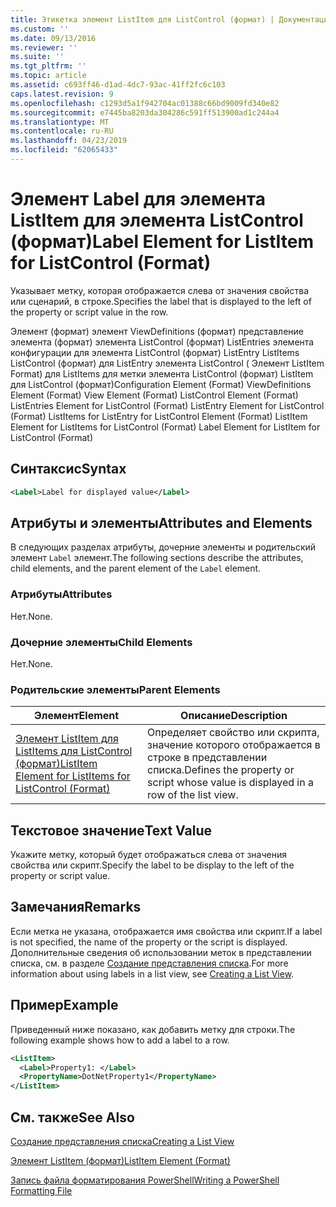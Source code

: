```yaml
---
title: Этикетка элемент ListItem для ListControl (формат) | Документация Майкрософт
ms.custom: ''
ms.date: 09/13/2016
ms.reviewer: ''
ms.suite: ''
ms.tgt_pltfrm: ''
ms.topic: article
ms.assetid: c693ff46-d1ad-4dc7-93ac-41ff2fc6c103
caps.latest.revision: 9
ms.openlocfilehash: c1293d5a1f942704ac01388c66bd9009fd340e82
ms.sourcegitcommit: e7445ba8203da304286c591ff513900ad1c244a4
ms.translationtype: MT
ms.contentlocale: ru-RU
ms.lasthandoff: 04/23/2019
ms.locfileid: "62065433"
---
```

# <a name="label-element-for-listitem-for-listcontrol-format"></a><span data-ttu-id="fcbf3-102">Элемент Label для элемента ListItem для элемента ListControl (формат)</span><span class="sxs-lookup"><span data-stu-id="fcbf3-102">Label Element for ListItem for ListControl (Format)</span></span>

<span data-ttu-id="fcbf3-103">Указывает метку, которая отображается слева от значения свойства или сценарий, в строке.</span><span class="sxs-lookup"><span data-stu-id="fcbf3-103">Specifies the label that is displayed to the left of the property or script value in the row.</span></span>

<span data-ttu-id="fcbf3-104">Элемент (формат) элемент ViewDefinitions (формат) представление элемента (формат) элемента ListControl (формат) ListEntries элемента конфигурации для элемента ListControl (формат) ListEntry ListItems ListControl (формат) для ListEntry элемента ListControl ( Элемент ListItem Format) для ListItems для метки элемента ListControl (формат) ListItem для ListControl (формат)</span><span class="sxs-lookup"><span data-stu-id="fcbf3-104">Configuration Element (Format) ViewDefinitions Element (Format) View Element (Format) ListControl Element (Format) ListEntries Element for ListControl (Format) ListEntry Element for ListControl (Format) ListItems for ListEntry for ListControl Element (Format) ListItem Element for ListItems for ListControl (Format) Label Element for ListItem for ListControl (Format)</span></span>

## <a name="syntax"></a><span data-ttu-id="fcbf3-105">Синтаксис</span><span class="sxs-lookup"><span data-stu-id="fcbf3-105">Syntax</span></span>

```xml
<Label>Label for displayed value</Label>
```

## <a name="attributes-and-elements"></a><span data-ttu-id="fcbf3-106">Атрибуты и элементы</span><span class="sxs-lookup"><span data-stu-id="fcbf3-106">Attributes and Elements</span></span>

<span data-ttu-id="fcbf3-107">В следующих разделах атрибуты, дочерние элементы и родительский элемент `Label` элемент.</span><span class="sxs-lookup"><span data-stu-id="fcbf3-107">The following sections describe the attributes, child elements, and the parent element of the `Label` element.</span></span>

### <a name="attributes"></a><span data-ttu-id="fcbf3-108">Атрибуты</span><span class="sxs-lookup"><span data-stu-id="fcbf3-108">Attributes</span></span>

<span data-ttu-id="fcbf3-109">Нет.</span><span class="sxs-lookup"><span data-stu-id="fcbf3-109">None.</span></span>

### <a name="child-elements"></a><span data-ttu-id="fcbf3-110">Дочерние элементы</span><span class="sxs-lookup"><span data-stu-id="fcbf3-110">Child Elements</span></span>

<span data-ttu-id="fcbf3-111">Нет.</span><span class="sxs-lookup"><span data-stu-id="fcbf3-111">None.</span></span>

### <a name="parent-elements"></a><span data-ttu-id="fcbf3-112">Родительские элементы</span><span class="sxs-lookup"><span data-stu-id="fcbf3-112">Parent Elements</span></span>

|<span data-ttu-id="fcbf3-113">Элемент</span><span class="sxs-lookup"><span data-stu-id="fcbf3-113">Element</span></span>|<span data-ttu-id="fcbf3-114">Описание</span><span class="sxs-lookup"><span data-stu-id="fcbf3-114">Description</span></span>|
|-------------|-----------------|
|[<span data-ttu-id="fcbf3-115">Элемент ListItem для ListItems для ListControl (формат)</span><span class="sxs-lookup"><span data-stu-id="fcbf3-115">ListItem Element for ListItems for ListControl (Format)</span></span>](./listitem-element-for-listitems-for-listcontrol-format.md)|<span data-ttu-id="fcbf3-116">Определяет свойство или скрипта, значение которого отображается в строке в представлении списка.</span><span class="sxs-lookup"><span data-stu-id="fcbf3-116">Defines the property or script whose value is displayed in a row of the list view.</span></span>|

## <a name="text-value"></a><span data-ttu-id="fcbf3-117">Текстовое значение</span><span class="sxs-lookup"><span data-stu-id="fcbf3-117">Text Value</span></span>

<span data-ttu-id="fcbf3-118">Укажите метку, который будет отображаться слева от значения свойства или скрипт.</span><span class="sxs-lookup"><span data-stu-id="fcbf3-118">Specify the label to be display to the left of the property or script value.</span></span>

## <a name="remarks"></a><span data-ttu-id="fcbf3-119">Замечания</span><span class="sxs-lookup"><span data-stu-id="fcbf3-119">Remarks</span></span>

<span data-ttu-id="fcbf3-120">Если метка не указана, отображается имя свойства или скрипт.</span><span class="sxs-lookup"><span data-stu-id="fcbf3-120">If a label is not specified, the name of the property or the script is displayed.</span></span> <span data-ttu-id="fcbf3-121">Дополнительные сведения об использовании меток в представлении списка, см. в разделе [Создание представления списка](./creating-a-list-view.md).</span><span class="sxs-lookup"><span data-stu-id="fcbf3-121">For more information about using labels in a list view, see [Creating a List View](./creating-a-list-view.md).</span></span>

## <a name="example"></a><span data-ttu-id="fcbf3-122">Пример</span><span class="sxs-lookup"><span data-stu-id="fcbf3-122">Example</span></span>

<span data-ttu-id="fcbf3-123">Приведенный ниже показано, как добавить метку для строки.</span><span class="sxs-lookup"><span data-stu-id="fcbf3-123">The following example shows how to add a label to a row.</span></span>

```xml
<ListItem>
  <Label>Property1: </Label>
  <PropertyName>DotNetProperty1</PropertyName>
</ListItem>

```

## <a name="see-also"></a><span data-ttu-id="fcbf3-124">См. также</span><span class="sxs-lookup"><span data-stu-id="fcbf3-124">See Also</span></span>

[<span data-ttu-id="fcbf3-125">Создание представления списка</span><span class="sxs-lookup"><span data-stu-id="fcbf3-125">Creating a List View</span></span>](./creating-a-list-view.md)

[<span data-ttu-id="fcbf3-126">Элемент ListItem (формат)</span><span class="sxs-lookup"><span data-stu-id="fcbf3-126">ListItem Element (Format)</span></span>](./listitem-element-for-listitems-for-listcontrol-format.md)

[<span data-ttu-id="fcbf3-127">Запись файла форматирования PowerShell</span><span class="sxs-lookup"><span data-stu-id="fcbf3-127">Writing a PowerShell Formatting File</span></span>](./writing-a-powershell-formatting-file.md)
